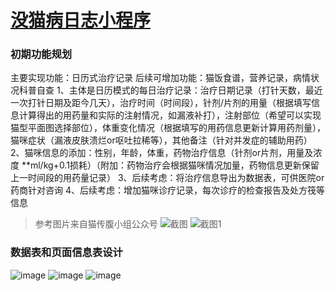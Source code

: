# [没猫病日志小程序](https://github.com/Smileye-v/gitblog/issues/8)

### 初期功能规划
主要实现功能：日历式治疗记录 
后续可增加功能：猫饭食谱，营养记录，病情状况科普自查
1、主体是日历模式的每日治疗记录：治疗日期记录（打针天数，最近一次打针日期及距今几天），治疗时间（时间段），针剂/片剂的用量（根据填写信息计算得出的用药量和实际的注射情况，如漏液补打），注射部位（希望可以实现猫型平面图选择部位），体重变化情况（根据填写的用药信息更新计算用药剂量），猫咪症状（漏液皮肤溃烂or呕吐拉稀等），其他备注（针对并发症的辅助用药）
2、猫咪信息的添加：性别，年龄，体重，药物治疗信息（针剂or片剂，用量及浓度 **ml/kg+0.1损耗）（附加：药物治疗会根据猫咪情况加量，药物信息更新保留上一时间段的用药量记录）
3、后续考虑：将治疗信息导出为数据表，可供医院or药商针对咨询
4、后续考虑：增加猫咪诊疗记录，每次诊疗的检查报告及处方筏等信息

> 参考图片来自猫传腹小组公众号
![截图](https://user-images.githubusercontent.com/68359161/226514011-eb7b3c83-c47e-4ec3-a2fc-cf3a9cfb3405.png)
![截图1](https://user-images.githubusercontent.com/68359161/226514023-6e9856e9-af83-46d8-97f9-50d54f57dbd2.png)


### 数据表和页面信息表设计
![image](https://user-images.githubusercontent.com/68359161/226530567-c3ae8a8d-e771-4540-b9b7-0d0047ac8ca3.png)
![image](https://user-images.githubusercontent.com/68359161/226530665-727ba60f-329b-4483-bc52-eb1b8e802243.png)
![image](https://user-images.githubusercontent.com/68359161/226530705-f0b233a9-b4dd-45c5-8094-38f3b0be036e.png)
